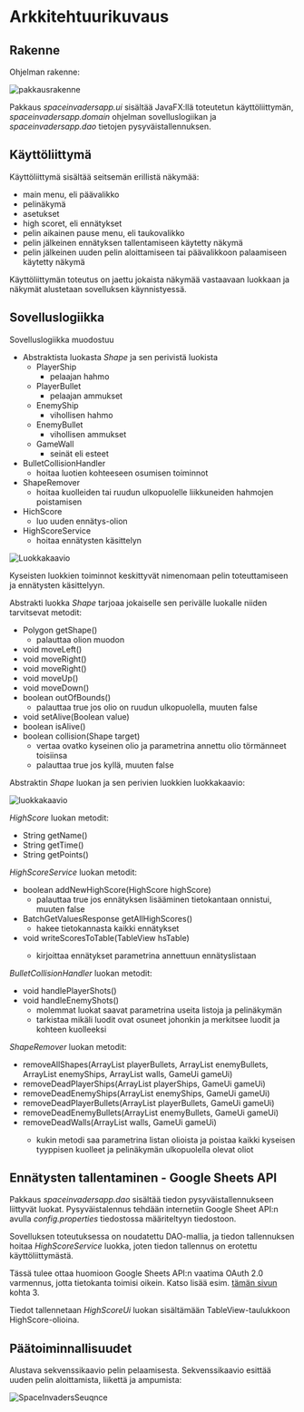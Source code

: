 # Arkkitehtuurikuvaus

## Rakenne

Ohjelman rakenne:

![pakkausrakenne](https://user-images.githubusercontent.com/46067482/116990283-8e4a9580-acdb-11eb-918d-4b807eb2ef0f.jpg)

Pakkaus _spaceinvadersapp.ui_ sisältää JavaFX:llä toteutetun käyttöliittymän, _spaceinvadersapp.domain_ ohjelman sovelluslogiikan ja _spaceinvadersapp.dao_ tietojen pysyväistallennuksen.

## Käyttöliittymä

Käyttöliittymä sisältää seitsemän erillistä näkymää:
- main menu, eli päävalikko
- pelinäkymä
- asetukset
- high scoret, eli ennätykset
- pelin aikainen pause menu, eli taukovalikko
- pelin jälkeinen ennätyksen tallentamiseen käytetty näkymä
- pelin jälkeinen uuden pelin aloittamiseen tai päävalikkoon palaamiseen käytetty näkymä

Käyttöliittymän toteutus on jaettu jokaista näkymää vastaavaan luokkaan ja näkymät alustetaan sovelluksen käynnistyessä.

## Sovelluslogiikka

Sovelluslogiikka muodostuu

- Abstraktista luokasta _Shape_ ja sen perivistä luokista
  - PlayerShip 
    - pelaajan hahmo
  - PlayerBullet 
    - pelaajan ammukset
  - EnemyShip 
    - vihollisen hahmo
  - EnemyBullet 
    - vihollisen ammukset
  - GameWall 
    - seinät eli esteet
- BulletCollisionHandler 
  - hoitaa luotien kohteeseen osumisen toiminnot
- ShapeRemover
  - hoitaa kuolleiden tai ruudun ulkopuolelle liikkuneiden hahmojen poistamisen
- HichScore
  - luo uuden ennätys-olion
- HighScoreService
  - hoitaa ennätysten käsittelyn

![Luokkakaavio](https://user-images.githubusercontent.com/46067482/116996687-7cb9bb80-ace4-11eb-83f0-3eea687b44d4.jpg)

Kyseisten luokkien toiminnot keskittyvät nimenomaan pelin toteuttamiseen ja ennätysten käsittelyyn.

Abstrakti luokka _Shape_ tarjoaa jokaiselle sen perivälle luokalle niiden tarvitsevat metodit:
- Polygon getShape()
  - palauttaa olion muodon
- void moveLeft()
- void moveRight()
- void moveRight()
- void moveUp()
- void moveDown()
- boolean outOfBounds()
  - palauttaa true jos olio on ruudun ulkopuolella, muuten false
- void setAlive(Boolean value)
- boolean isAlive()
- boolean collision(Shape target)
  - vertaa ovatko kyseinen olio ja parametrina annettu olio törmänneet toisiinsa
  - palauttaa true jos kyllä, muuten false

Abstraktin _Shape_ luokan ja sen perivien luokkien luokkakaavio:

![luokkakaavio](https://user-images.githubusercontent.com/46067482/117036766-76d8d000-ad0e-11eb-8648-6706a10ecdac.jpg)

_HighScore_ luokan metodit:
- String getName()
- String getTime()
- String getPoints()

_HighScoreService_ luokan metodit:
- boolean addNewHighScore(HighScore highScore)
  - palauttaa true jos ennätyksen lisääminen tietokantaan onnistui, muuten false
- BatchGetValuesResponse getAllHighScores()
  - hakee tietokannasta kaikki ennätykset
- void writeScoresToTable(TableView<HighScore> hsTable)
  - kirjoittaa ennätykset parametrina annettuun ennätyslistaan

_BulletCollisionHandler_ luokan metodit:
- void handlePlayerShots()
- void handleEnemyShots()
  - molemmat luokat saavat parametrina useita listoja ja pelinäkymän 
  - tarkistaa mikäli luodit ovat osuneet johonkin ja merkitsee luodit ja kohteen kuolleeksi

_ShapeRemover_ luokan metodit:
- removeAllShapes(ArrayList<PlayerBullet> playerBullets, ArrayList<EnemyBullet> enemyBullets, ArrayList<EnemyShip> enemyShips, ArrayList<GameWall> walls, GameUi gameUi)
- removeDeadPlayerShips(ArrayList<PlayerShip> playerShips, GameUi gameUi)
- removeDeadEnemyShips(ArrayList<EnemyShip> enemyShips, GameUi gameUi)
- removeDeadPlayerBullets(ArrayList<PlayerBullet> playerBullets, GameUi gameUi)
- removeDeadEnemyBullets(ArrayList<EnemyBullet> enemyBullets, GameUi gameUi)
- removeDeadWalls(ArrayList<GameWall> walls, GameUi gameUi)
  - kukin metodi saa parametrina listan olioista ja poistaa kaikki kyseisen tyyppisen kuolleet ja pelinäkymän ulkopuolella olevat oliot

## Ennätysten tallentaminen - Google Sheets API

Pakkaus _spaceinvadersapp.dao_ sisältää tiedon pysyväistallennukseen liittyvät luokat. Pysyväistalennus tehdään internetiin Google Sheet API:n avulla _config.properties_ tiedostossa määriteltyyn tiedostoon.

Sovelluksen toteutuksessa on noudatettu DAO-mallia, ja tiedon tallennuksen hoitaa _HighScoreService_ luokka, joten tiedon tallennus on erotettu käyttöliittymästä.

Tässä tulee ottaa huomioon Google Sheets API:n vaatima OAuth 2.0 varmennus, jotta tietokanta toimisi oikein. Katso lisää esim. [tämän sivun](https://www.baeldung.com/google-sheets-java-client) kohta 3.

Tiedot tallennetaan _HighScoreUi_ luokan sisältämään TableView-taulukkoon HighScore-olioina.

## Päätoiminnallisuudet

Alustava sekvenssikaavio pelin pelaamisesta. Sekvenssikaavio esittää uuden pelin aloittamista, liikettä ja ampumista:

![SpaceInvadersSeuqnce](https://user-images.githubusercontent.com/46067482/116302653-201d4480-a7aa-11eb-813a-a5b405320db3.png)
